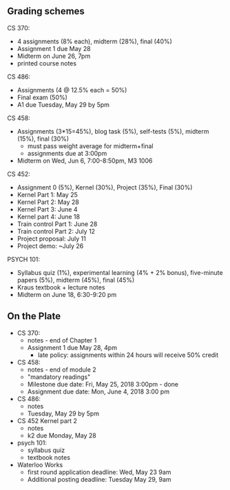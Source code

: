 ## Grading schemes

CS 370: 
* 4 assignments (8% each), midterm (28%), final (40%)
* Assignment 1 due May 28
* Midterm on June 26, 7pm
* printed course notes

CS 486: 
* Assignments (4 @ 12.5% each = 50%)
* Final exam (50%)
* A1 due Tuesday, May 29 by 5pm

CS 458:  
* Assignments (3*15=45%), blog task (5%), self-tests (5%), midterm (15%), final (30%) 
    * must pass weight average for midterm+final
    * assignments due at 3:00pm
* Midterm on Wed, Jun 6, 7:00-8:50pm, M3 1006

CS 452: 
* Assignment 0 (5%), Kernel (30%), Project (35%), Final (30%)
* Kernel Part 1: May 25
* Kernel Part 2: May 28
* Kernel Part 3: June 4
* Kernel part 4: June 18
* Train control Part 1: June 28
* Train control Part 2: July 12
* Project proposal: July 11
* Project demo: ~July 26

PSYCH 101: 
* Syllabus quiz (1%), experimental learning (4% + 2% bonus), five-minute papers (5%), midterm (45%), final (45%)
* Kraus textbook + lecture notes
* Midterm on June 18, 6:30-9:20 pm

## On the Plate
* CS 370:
    * notes - end of Chapter 1
    * Assignment 1 due May 28, 4pm
        * late policy: assignments within 24 hours will receive 50% credit
* CS 458: 
    * notes - end of module 2
    * "mandatory readings"
    * Milestone due date: Fri, May 25, 2018 3:00pm  - done
    * Assignment due date: Mon, June 4, 2018 3:00 pm
* CS 486: 
    * notes
    * Tuesday, May 29 by 5pm
* CS 452 Kernel part 2
    * notes
    * k2 due Monday, May 28
* psych 101: 
    * syllabus quiz
    * textbook notes
* Waterloo Works
    * first round application deadline: Wed, May 23 9am
    * Additional posting deadline: Tuesday May 29, 9am
